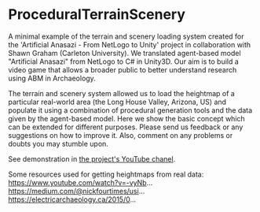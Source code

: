 # ProceduralTerrainScenery

A minimal example of the terrain and scenery loading system created for the 'Artificial Anasazi - From NetLogo to Unity' project in collaboration with Shawn Graham (Carleton University). We translated agent-based model "Artificial Anasazi" from NetLogo to C# in Unity3D. Our aim is to build a video game that allows a broader public to better understand research using ABM in Archaeology.

The terrain and scenery system allowed us to load the heightmap of a particular real-world area (the Long House Valley, Arizona, US) and populate it using a combination of procedural generation tools and the data given by the agent-based model. Here we show the basic concept which can be extended for different purposes. Please send us feedback or any suggestions on how to improve it. Also, comment on any problems or doubts you may stumble upon.

See demonstration in [the project's YouTube chanel](https://www.youtube.com/watch?v=m2l9ziAuI3w&list=PL6rJDqHXVvb4_L4VOkN5WOfFA2EXc-PCp).

Some resources used for getting heightmaps from real data:
https://www.youtube.com/watch?v=-vyNb...
https://medium.com/@nickfourtimes/usi...
https://electricarchaeology.ca/2015/0...
